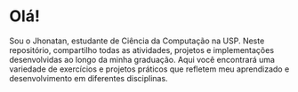 # Olá! 

Sou o Jhonatan, estudante de Ciência da Computação na USP. Neste repositório, compartilho todas as atividades, projetos e implementações desenvolvidas ao longo da minha graduação. Aqui você encontrará uma variedade de exercícios e projetos práticos que refletem meu aprendizado e desenvolvimento em diferentes disciplinas.
